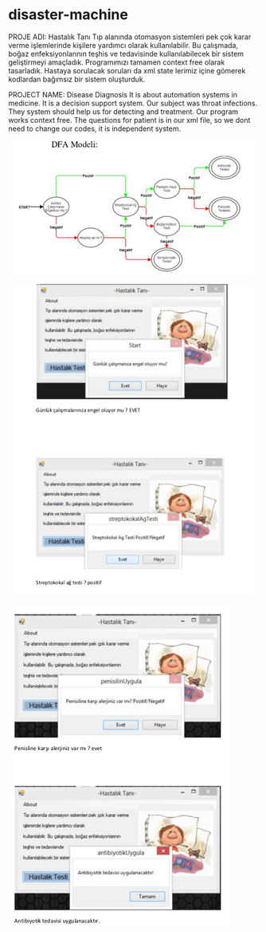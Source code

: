 disaster-machine
================
PROJE ADI: Hastalık Tanı
Tıp alanında otomasyon sistemleri pek çok karar verme
işlemlerinde kişilere yardımcı olarak kullanılabilir. Bu çalışmada, boğaz
enfeksiyonlarının teşhis ve tedavisinde kullanılabilecek bir sistem geliştirmeyi
amaçladık. Programımızı tamamen context free olarak tasarladık. Hastaya
sorulacak soruları da xml state lerimiz içine gömerek kodlardan bağımsız bir
sistem oluşturduk.

PROJECT NAME: Disease Diagnosis
It is about automation systems in medicine. It is a decision support system.
Our subject was throat infections. They system should help us for detecting and treatment.
Our program works context free. The questions for patient is in our xml file, so we dont need to change our codes, it is independent system.

![alt tag](https://github.com/teaddict/disaster-machine/blob/master/dfa.jpg)

![alt tag](https://github.com/teaddict/disaster-machine/blob/master/app1.jpg)

![alt tag](https://github.com/teaddict/disaster-machine/blob/master/app2.jpg)
